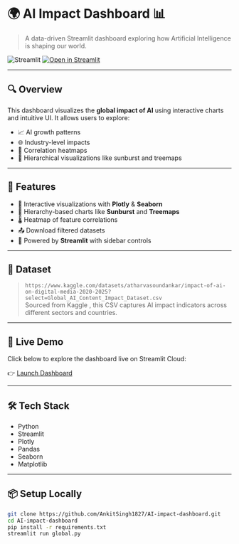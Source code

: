 # 🌍 AI Impact Dashboard 📊

> A data-driven Streamlit dashboard exploring how Artificial Intelligence is shaping our world.

![Streamlit](https://img.shields.io/badge/Made%20with-Streamlit-ff4b4b?style=for-the-badge&logo=streamlit&logoColor=white)
[![Open in Streamlit](https://static.streamlit.io/badges/streamlit_badge_black_white.svg)](https://ankitsingh1827-ai-impact-dashboard-global-8idaip.streamlit.app/)

---

## 🔍 Overview

This dashboard visualizes the **global impact of AI** using interactive charts and intuitive UI. It allows users to explore:

- 📈 AI growth patterns
- 🌐 Industry-level impacts
- 🎯 Correlation heatmaps
- 🧭 Hierarchical visualizations like sunburst and treemaps

---

## 🧠 Features

- 🎨 Interactive visualizations with **Plotly** & **Seaborn**
- 🧱 Hierarchy-based charts like **Sunburst** and **Treemaps**
- 🌡️ Heatmap of feature correlations
- 📤 Download filtered datasets
- 🧰 Powered by **Streamlit** with sidebar controls

---

## 📂 Dataset

> `https://www.kaggle.com/datasets/atharvasoundankar/impact-of-ai-on-digital-media-2020-2025?select=Global_AI_Content_Impact_Dataset.csv`  
Sourced from Kaggle , this CSV captures AI impact indicators across different sectors and countries.

---

## 🚀 Live Demo

Click below to explore the dashboard live on Streamlit Cloud:

👉 [Launch Dashboard](https://ankitsingh1827-ai-impact-dashboard-global-8idaip.streamlit.app/)

---

## 🛠️ Tech Stack

- Python
- Streamlit
- Plotly
- Pandas
- Seaborn
- Matplotlib

---

## 📦 Setup Locally

```bash
git clone https://github.com/AnkitSingh1827/AI-impact-dashboard.git
cd AI-impact-dashboard
pip install -r requirements.txt
streamlit run global.py
